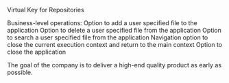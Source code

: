 Virtual Key for Repositories


Business-level operations:
Option to add a user specified file to the application
Option to delete a user specified file from the application
Option to search a user specified file from the application
Navigation option to close the current execution context and return to the main context
Option to close the application
 

The goal of the company is to deliver a high-end quality product as early as possible.


 

